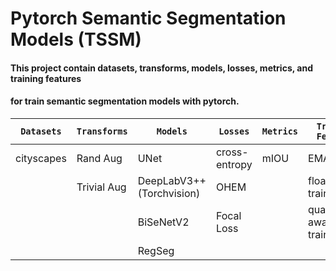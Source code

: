 # Pytorch Semantic Segmentation Models (TSSM)
#### This project contain datasets, transforms, models, losses, metrics, and training features 
#### for train semantic segmentation models with pytorch. 



| `Datasets` | `Transforms` | `Models`                      | `Losses`      | `Metrics` | `Training Features`         | `Training Visualization` |
|------------|--------------|-------------------------------|---------------|-----------|-----------------------------|--------------------------|
| cityscapes | Rand Aug     | UNet                          | cross-entropy | mIOU      | EMA                         | Native                   |
|            | Trivial Aug  | DeepLabV3++<br/>(Torchvision) | OHEM          |           | float 16 training           | TensorBoard              |
|            |              | BiSeNetV2                     | Focal Loss    |           | quantization aware training | CometML                  |
|            |              | RegSeg                        |               |           |                             | Grad Cam                 |

